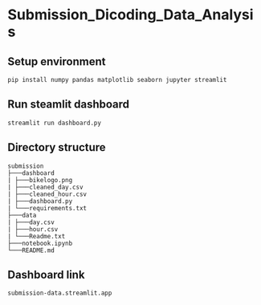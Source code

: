 # Submission_Dicoding_Data_Analysis

## Setup environment

```
pip install numpy pandas matplotlib seaborn jupyter streamlit
```

## Run steamlit dashboard

```
streamlit run dashboard.py
```

## Directory structure

```
submission
├───dashboard
| ├───bikelogo.png
| ├───cleaned_day.csv
| ├───cleaned_hour.csv
| ├───dashboard.py
| └───requirements.txt
├───data
| ├───day.csv
| ├───hour.csv
| └───Readme.txt
├───notebook.ipynb
└───README.md
```

## Dashboard link

```
submission-data.streamlit.app
```
